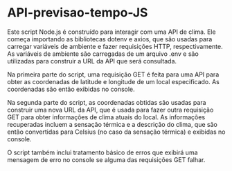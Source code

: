 # API-previsao-tempo-JS
Este script Node.js é construído para interagir com uma API de clima. Ele começa importando as bibliotecas dotenv e axios, que são usadas para carregar variáveis de ambiente e fazer requisições HTTP, respectivamente. As variáveis de ambiente são carregadas de um arquivo .env e são utilizadas para construir a URL da API que será consultada.

Na primeira parte do script, uma requisição GET é feita para uma API para obter as coordenadas de latitude e longitude de um local especificado. As coordenadas são então exibidas no console.

Na segunda parte do script, as coordenadas obtidas são usadas para construir uma nova URL da API, que é usada para fazer outra requisição GET para obter informações de clima atuais do local. As informações recuperadas incluem a sensação térmica e a descrição do clima, que são então convertidas para Celsius (no caso da sensação térmica) e exibidas no console.

O script também inclui tratamento básico de erros que exibirá uma mensagem de erro no console se alguma das requisições GET falhar.




